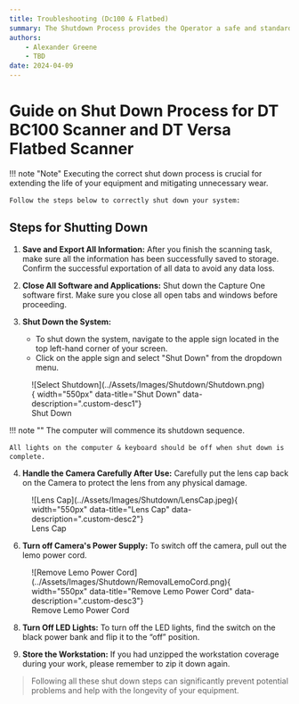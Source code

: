 ```yaml
---
title: Troubleshooting (Dc100 & Flatbed)
summary: The Shutdown Process provides the Operator a safe and standardized way of powe
authors:
    - Alexander Greene
    - TBD
date: 2024-04-09
---
```


# Guide on Shut Down Process for DT BC100 Scanner and DT Versa Flatbed Scanner

!!! note "Note"
    Executing the correct shut down process is crucial for extending the life of your equipment and mitigating unnecessary wear.
    
    Follow the steps below to correctly shut down your system:

## Steps for Shutting Down

1. **Save and Export All Information:**
    After you finish the scanning task, make sure all the information has been successfully saved to storage. Confirm the successful exportation of all data to avoid any data loss.

2. **Close All Software and Applications:**
    Shut down the Capture One software first. Make sure you close all open tabs and windows before proceeding.

3. **Shut Down the System:**
    - To shut down the system, navigate to the apple sign located in the top left-hand corner of your screen.
    - Click on the apple sign and select "Shut Down" from the dropdown menu.

<figure markdown>
![Select Shutdown](../Assets/Images/Shutdown/Shutdown.png){ width="550px" data-title="Shut Down" data-description=".custom-desc1"}
<figcaption>Shut Down</figcaption>
</figure>
<div class="glightbox-desc custom-desc1">
  <p></p>
</div>

!!! note ""
    The computer will commence its shutdown sequence.
    
    All lights on the computer & keyboard should be off when shut down is complete.

4. **Handle the Camera Carefully After Use:**
    Carefully put the lens cap back on the Camera to protect the lens from any physical damage.

<figure markdown>
![Lens Cap](../Assets/Images/Shutdown/LensCap.jpeg){ width="550px" data-title="Lens Cap" data-description=".custom-desc2"}
<figcaption>Lens Cap</figcaption>
</figure>
<div class="glightbox-desc custom-desc2">
  <p></p>
</div>

6. **Turn off Camera's Power Supply:**
    To switch off the camera, pull out the lemo power cord.

<figure markdown>
![Remove Lemo Power Cord](../Assets/Images/Shutdown/RemovalLemoCord.png){ width="550px" data-title="Remove Lemo Power Cord" data-description=".custom-desc3"}
<figcaption>Remove Lemo Power Cord</figcaption>
</figure>
<div class="glightbox-desc custom-desc3">
  <p></p>
</div>

8. **Turn Off LED Lights:**
    To turn off the LED lights, find the switch on the black power bank and flip it to the “off” position.

9. **Store the Workstation:**
    If you had unzipped the workstation coverage during your work, please remember to zip it down again.


> Following all these shut down steps can significantly prevent potential problems and help with the longevity of your equipment.
